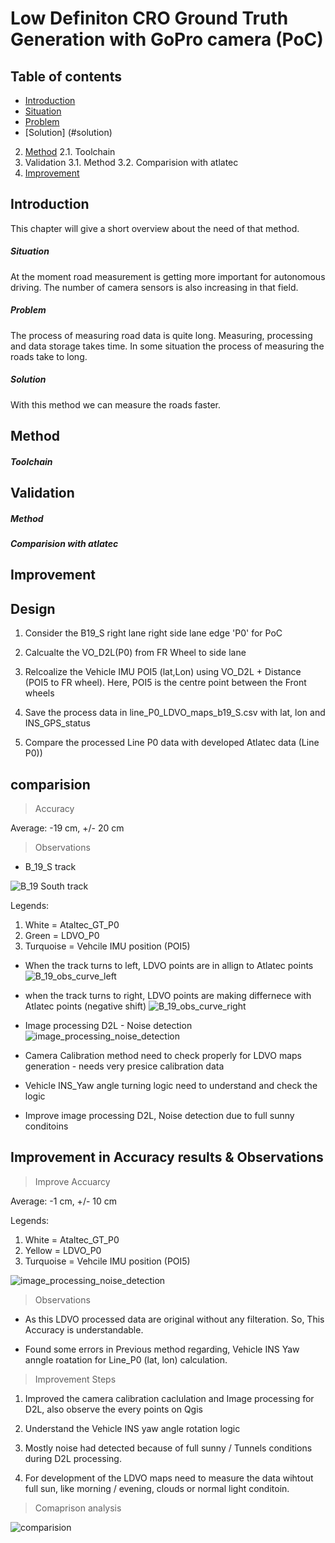# Low Definiton CRO Ground Truth Generation with GoPro camera (PoC)

## Table of contents
- [Introduction](#introduction)
- [Situation](#situation)
- [Problem](#problem)
- [Solution] (#solution)

2. [Method](#method)
  2.1. Toolchain
3. Validation
  3.1. Method
  3.2. Comparision with atlatec
4. [Improvement](#improvement)

## Introduction
This chapter will give a short overview about the need of that method.
##### Situation
At the moment road measurement is getting more important for autonomous driving.
The number of camera sensors is also increasing in that field.
##### Problem
The process of measuring road data is quite long. Measuring, processing and data storage takes time. In some
situation the process of measuring the roads take to long.
##### Solution
With this method we can measure the roads faster.   


## Method

##### Toolchain

## Validation

##### Method

##### Comparision with atlatec

## Improvement


## Design

1. Consider the B19_S right lane right side lane edge 'P0' for PoC

1. Calcualte the VO_D2L(P0) from FR Wheel to side lane

1. Relcoalize the Vehicle IMU POI5 (lat,Lon) using VO_D2L + Distance (POI5 to FR wheel). Here, POI5 is the centre point between the Front wheels

1. Save the process data in line_P0_LDVO_maps_b19_S.csv with lat, lon and INS_GPS_status

1. Compare the processed Line P0 data with developed Atlatec data (Line P0))

## comparision

> Accuracy

Average: -19 cm, +/- 20 cm

> Observations

* B_19_S track

![B_19 South track](./images_observation/B19_S.PNG)

Legends:

1. White = Ataltec_GT_P0
1. Green = LDVO_P0
1. Turquoise = Vehcile IMU position (POI5)

* When the track turns to left, LDVO points are in allign to Atlatec points
![B_19_obs_curve_left](./images_observation/curve_left.PNG)

* when the track turns to right, LDVO points are making differnece with Atlatec points (negative shift)
![B_19_obs_curve_right ](./images_observation/curve_right.PNG)

* Image processing D2L - Noise detection
![image_processing_noise_detection](./images_observation/image_processing_noise_detection.PNG)

* Camera Calibration method need to check properly for LDVO maps generation - needs very presice calibration data

* Vehicle INS_Yaw angle turning logic need to understand and check the logic

* Improve image processing D2L, Noise detection due to full sunny conditoins

## Improvement in Accuracy results & Observations

> Improve Accuarcy

Average: -1 cm, +/- 10 cm

Legends:

1. White = Ataltec_GT_P0
1. Yellow = LDVO_P0
1. Turquoise = Vehcile IMU position (POI5)

![image_processing_noise_detection](./images_observation/accuracy_improve.PNG)

> Observations

* As this LDVO processed data are original without any filteration. So, This Accuracy is understandable.

* Found some errors in Previous method regarding, Vehicle INS Yaw anngle roatation for Line_P0 (lat, lon) calculation.

> Improvement Steps

1. Improved the camera calibration caclulation and Image processing for D2L, also observe the every points on Qgis

1. Understand the Vehicle INS yaw angle rotation logic

1. Mostly noise had detected because of full sunny / Tunnels conditions during D2L processing.

1. For development of the LDVO maps need to measure the data wihtout full sun, like morning / evening, clouds or normal light conditoin.

> Comaprison analysis

![comparision](./images_observation/LD_Ground_Truth_GoPro_onBoard_atlatec_Maps.png)
